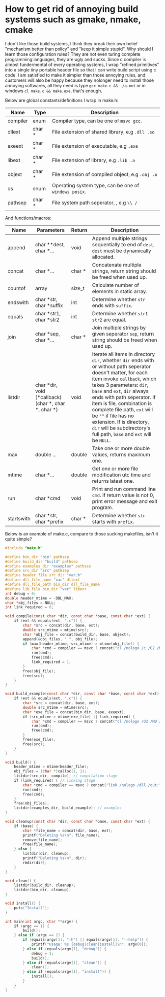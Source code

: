 # How to get rid of annoying build systems such as gmake, nmake, cmake

I don't like those build systems, I think they break their own belief "mechanism better than policy" and "keep it simple stupid". Why should I learn those configuration rules? They are not even turing complete programming languages, they are ugly and sucks. Since c compiler is almost fundermental of every operating systems, I wrap "refined primitives" into a single tiny portable header file so that I can write build script using c code. I am satisfied to make it simpler than those annoying rules, and customers will also be happy because they nolonger need to install those annoying softwares, all they need is type `gcc make.c && ./a.out` or in windows `cl make.c && make.exe`, that's enough.

Below are global constants/definitions I wrap in make.h:

|Name|Type|Description|
|-|-|-|
|compiler|enum|Compiler type, can be one of `msvc gcc`.|
|dllext|char *|File extension of shared library, e.g `.dll .so`|
|exeext|char *|File extension of executable, e.g `.exe`|
|libext|char *|File extension of library, e.g `.lib .a`|
|objext|char *|File extension of compiled object, e.g `.obj .o`|
|os|enum|Operating system type, can be one of `windows posix`.|
|pathsep|char *|File system path seperator, , e.g `\\ /`|

And functions/macros:

|Name|Parameters|Return|Description|
|-|-|-|-|
|append|char **dest, char *...|void|Append multiple strings sequentially to end of `dest`, `dest` must be dynamically allocated.|
|concat|char *...|char *|Concatenate multiple strings, return string should be freed when used up.|
|countof|array|size_t|Calculate number of elements in static array.|
|endswith|char *str, char *suffix|int|Determine whether `str` ends with `suffix`.|
|equals|char *str1, char *str2|int|Determine whether `str1 str2` are equal.|
|join|char *sep, char *...|char *|Join multiple strings by given seperator `sep`, return string should be freed when used up.|
|listdir|char *dir, void (*callback)(char *, char *, char *)|void|Iterate all items in directory `dir`, whether `dir` ends with or without path seperator doesn't matter, for each item invoke `callback`, which takes 3 parameters: `dir`, `base` and `ext`, `dir` always ends with path seperator. If item is file, combination is complete file path, `ext` will be `""` if file has no extension. If is directory, `dir` will be subdirectory's full path, `base` and `ext` will be `NULL`.|
|max|double ...|double|Take one or more double values, returns maximum one.|
|mtime|char *...|double|Get one or more file modification utc time and returns latest one.|
|run|char *cmd|void|Print and run command line `cmd`. If return value is not 0, print error message and exit program.|
|startswith|char *str, char *prefix|char *|Determine whether `str` starts with `prefix`.|

Below is an example of make.c, compare to those sucking makefiles, isn't it quite simple?

```c
#include "make.h"

#define bin_dir "bin" pathsep
#define build_dir "build" pathsep
#define examples_dir "examples" pathsep
#define src_dir "src" pathsep
#define header_file src_dir "var.h"
#define dll_file_name "var" dllext
#define dll_file_path bin_dir dll_file_name
#define lib_file bin_dir "var" libext
int debug = 0;
double header_mtime = -DBL_MAX;
char *obj_files = NULL;
int link_required = 0;

void compile(const char *dir, const char *base, const char *ext) {
    if (ext && equals(ext, ".c")) {
        char *src = concat(dir, base, ext);
        double src_mtime = mtime(src);
        char *obj_file = concat(build_dir, base, objext);
        append(&obj_files, " ", obj_file);
        if (max(header_mtime, src_mtime) > mtime(obj_file)) {
            char *cmd = compiler == msvc ? concat("cl /nologo /c /O2 /MD /Fo", obj_file, " ", src) : concat("gcc -c -O3 -Wall -o ", obj_file, " ", src);
            run(cmd);
            free(cmd);
            link_required = 1;
        }
        free(obj_file);
        free(src);
    }
}

void build_example(const char *dir, const char *base, const char *ext) {
    if (ext && equals(ext, ".c")) {
        char *src = concat(dir, base, ext);
        double src_mtime = mtime(src);
        char *exe_file = concat(bin_dir, base, exeext);
        if (src_mtime > mtime(exe_file) || link_required) {
            char *cmd = compiler == msvc ? concat("cl /nologo /O2 /MD /Fe", exe_file, " ", src, " ", lib_file) : concat("gcc -O3 -Wall -s -Wl,--exclude-all-symbols -static -static-libgcc -o ", exe_file, " ", src, " -L", bin_dir, " -l:", dll_file_name);
            run(cmd);
            free(cmd);
        }
        free(exe_file);
        free(src);
    }
}

void build() {
    header_mtime = mtime(header_file);
    obj_files = (char *)calloc(1, 1);
    listdir(src_dir, compile); // compilation stage
    if (link_required) { // linking stage
        char *cmd = compiler == msvc ? concat("link /nologo /dll /out:", dll_file_path, obj_files) : concat("gcc -s -Wl,--exclude-all-symbols -fvisibility=hidden -fvisibility-inlines-hidden -static -static-libgcc -shared -o ", dll_file_path, obj_files);
        run(cmd);
        free(cmd);
    }
    free(obj_files);
    listdir(examples_dir, build_example); // examples
}

void cleanup(const char *dir, const char *base, const char *ext) {
    if (base) {
        char *file_name = concat(dir, base, ext);
        printf("Deleting %s\n", file_name);
        remove(file_name);
        free(file_name);
    } else {
        listdir(dir, cleanup);
        printf("Deleting %s\n", dir);
        rmdir(dir);
    }
}

void clean() {
    listdir(build_dir, cleanup);
    listdir(bin_dir, cleanup);
}

void install() {
    puts("Install");
}

int main(int argc, char **argv) {
    if (argc == 1) {
        build();
    } else if (argc == 2) {
        if (equals(argv[1], "-h") || equals(argv[1], "--help")) {
            printf("Usage: %s [debug|clean|install]\n", argv[0]);
        } else if (equals(argv[1], "debug")) {
            debug = 1;
            build();
        } else if (equals(argv[1], "clean")) {
            clean();
        } else if (equals(argv[1], "install")) {
            install();
        }
    }
}

```
